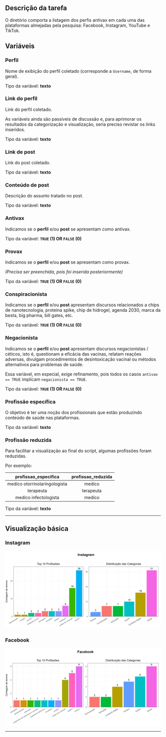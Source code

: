 ## Descrição da tarefa

O diretório comporta a listagem dos perfis antivax em cada uma das plataformas almejadas pela pesquisa: Facebook, Instagram, YouTube e TikTok.

## Variáveis

### Perfil

Nome de exibição do perfil coletado (corresponde a `Username`, de forma geral).

Tipo da variável: **texto**

### Link do perfil

Link do perfil coletado.

As variáveis ainda são passíveis de discussão e, para aprimorar os resultados da categorização e visualização, seria preciso revistar os links inseridos.

Tipo da variável: **texto**

### Link de post

Link do post coletado.

Tipo da variável: **texto**

### Conteúdo de post

Descrição do assunto tratado no post.

Tipo da variável: **texto**

### Antivax

Indicamos se o **perfil** e/ou **post** se apresentam como antivax.

Tipo da variável: **`TRUE` (1) OR `FALSE` (0)**

### Provax

Indicamos se o **perfil** e/ou **post** se apresentam como provax.

*(Precisa ser preenchida, pois foi inserida posteriormente)*

Tipo da variável: **`TRUE` (1) OR `FALSE` (0)**

### Conspiracionista

Indicamos se o **perfil** e/ou **post** apresentam discursos relacionados a chips de nanotecnologia, proteína spike, chip de hidrogel, agenda 2030, marca da besta, big pharma, bill gates, etc.

Tipo da variável: **`TRUE` (1) OR `FALSE` (0)**

### Negacionista

Indicamos se o **perfil** e/ou **post** apresentam discursos negacionistas / céticos, isto é, questionam a eficácia das vacinas, relatam reações adversas, divulgam procedimentos de desintoxicação vacinal ou métodos alternativos para problemas de saúde.

Essa variável, em especial, exige refinamento, pois todos os casos `antivax == TRUE` implicam `negacionista == TRUE`.

Tipo da variável: **`TRUE` (1) OR `FALSE` (0)**

### Profissão específica

O objetivo é ter uma noção dos profissionais que estão produzindo conteúdo de saúde nas plataformas.

Tipo da variável: **texto**

### Profissão reduzida

Para facilitar a visualização ao final do script, algumas profissões foram reduzidas.

Por exemplo:

|profissao_especifica|profissao_reduzida|
|:---:|:---:|
|medico otorrinolaringologista|medico|
|terapeuta|terapeuta|
|medico infectologista|medico|

Tipo da variável: **texto**

---

## Visualização básica

### Instagram

![Instagram](dados/resultados/listagem_instagram.png)

### Facebook

![Facebook](dados/resultados/listagem_facebook.png)

---


